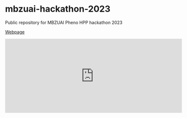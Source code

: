 # mbzuai-hackathon-2023
Public repository for MBZUAI Pheno HPP hackathon 2023

[Webpage](https://pheno-ai.github.io/mbzuai-hackathon-2023/)


<iframe src="https://free.timeanddate.com/countdown/i8toxb4r/n2/cf100/cm0/cu4/ct0/cs0/ca0/co0/cr0/ss0/cac000/cpc000/pcfff/tcfff/fs400/szw576/szh243/iso2023-05-02T11:30:00" allowtransparency="true" frameborder="0" width="576" height="243"></iframe>
